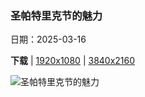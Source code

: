 ### 圣帕特里克节的魅力

日期：2025-03-16

**下载**  |  [1920x1080](https://cn.bing.com/th?id=OHR.BeckettBridge_ZH-CN6206942429_1920x1080.jpg)  |  [3840x2160](https://cn.bing.com/th?id=OHR.BeckettBridge_ZH-CN6206942429_UHD.jpg)

![圣帕特里克节的魅力](https://cn.bing.com/th?id=OHR.BeckettBridge_ZH-CN6206942429_1920x1080.jpg "塞缪尔·贝克特桥, 都柏林, 爱尔兰 (© Colm Keating/Tandem Stills + Motion)")


